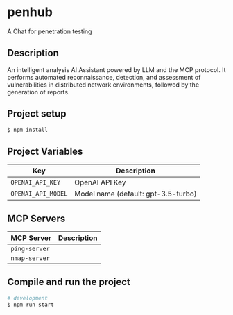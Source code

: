 # penhub

A Chat for penetration testing

## Description

An intelligent analysis AI Assistant powered by LLM and the MCP protocol.
It performs automated reconnaissance, detection, and assessment of vulnerabilities in distributed network environments, followed by the generation of reports.

## Project setup

```bash
$ npm install
```

## Project Variables

| Key                | Description                         |
| ------------------ | ----------------------------------- |
| `OPENAI_API_KEY`   | OpenAI API Key                      |
| `OPENAI_API_MODEL` | Model name (default: gpt-3.5-turbo) |

## MCP Servers

| MCP Server    | Description |
| ------------- | ----------- |
| `ping-server` |             |
| `nmap-server` |             |

## Compile and run the project

```bash
# development
$ npm run start
```
